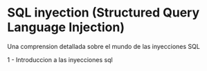 # SQL inyection (Structured Query Language Injection)

Una comprension detallada sobre el mundo de las inyecciones SQL

1 - Introduccion a las inyecciones sql
